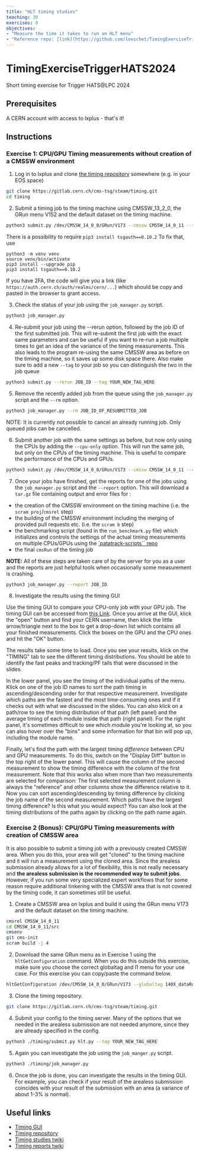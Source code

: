 ```yaml
---
title: "HLT timing studies"
teaching: 30
exercises: 0
objectives:
- "Measure the time it takes to run an HLT menu"
- "Reference repo: [link](https://github.com/loeschet/TimingExerciseTriggerHATS2023/blob/main/README.md)"
---
```


# TimingExerciseTriggerHATS2024
Short timing exercise for Trigger HATS@LPC 2024

## Prerequisites

A CERN account with access to lxplus - that's it!

## Instructions

### Exercise 1: CPU/GPU Timing measurements without creation of a CMSSW environment

1. Log in to lxplus and clone [the timing repository](https://gitlab.cern.ch/cms-tsg/steam/timing) somewhere (e.g. in your EOS space)

```bash
git clone https://gitlab.cern.ch/cms-tsg/steam/timing.git
cd timing
```

2. Submit a timing job to the timing machine using CMSSW_13_2_0, the GRun menu V152 and the default dataset on the timing machine.


```bash
python3 submit.py /dev/CMSSW_14_0_0/GRun/V173 --cmssw CMSSW_14_0_11 --tag YOUR_TAG_HERE
```

There is a possibility to require ```pip3 install tsgauth==0.10.2```
To fix that, use
```
python3 -m venv venv
source venv/bin/activate
pip3 install --upgrade pip
pip3 install tsgauth==0.10.2
```

If you have 2FA, the code will give you a link (like ```https://auth.cern.ch/auth/realms/cern/...```) which should be copy and pasted in the browser to grant access.

3. Check the status of your job using the `job_manager.py` script.

```bash
python3 job_manager.py
```

4. Re-submit your job using the --rerun option, followed by the job ID of the first submitted job. This will re-submit the first job with the exact same parameters and can be useful if you want to re-run a job multiple times to get an idea of the variance of the timing measurements. This also leads to the program re-using the same CMSSW area as before on the timing machine, so it saves up some disk space there. Also make sure to add a new `--tag` to your job so you can distinguish the two in the job queue

```bash 
python3 submit.py --rerun JOB_ID --tag YOUR_NEW_TAG_HERE
```

5. Remove the recently added job from the queue using the `job_manager.py` script and the `--rm` option.

```bash
python3 job_manager.py --rm JOB_ID_OF_RESUBMITTED_JOB
```

NOTE: It is currently not possible to cancel an already running job. Only queued jobs can be cancelled.

6. Submit another job with the same settings as before, but now only using the CPUs by adding the `--cpu-only` option. This will run the same job, but only on the CPUs of the timing machine. This is useful to compare the performance of the CPUs and GPUs.

```bash
python3 submit.py /dev/CMSSW_14_0_0/GRun/V173 --cmssw CMSSW_14_0_11 --cpu-only --tag YOUR_CPU_JOB_TAG_HERE
```

7. Once your jobs have finished, get the reports for one of the jobs using the `job_manager.py` script and the `--report` option. This will download a `tar.gz` file containing output and error files for :

- the creation of the CMSSW environment on the timing machine (i.e. the `scram proj`/`cmsrel` step)
- the building of the CMSSW environment including the merging of provided pull requests etc. (i.e. the `scram b` step)
- the benchmarking script (found in the `run_benchmark.py` file) which initializes and controls the settings of the actual timing measurements on multiple CPUs/GPUs using the [`patatrack-scripts`` repo](https://github.com/cms-patatrack/patatrack-scripts)
- the final `cmsRun` of the timing job

**NOTE:** All of these steps are taken care of by the server for you as a user and the reports are just helpful tools when occasionally some measurement is crashing.

```bash
python3 job_manager.py --report JOB_ID
```

8. Investigate the results using the timing GUI

Use the timing GUI to compare your CPU-only job with your GPU job. The timing GUI can be accessed from [this Link](https://timing-gui-tsg-steam.app.cern.ch/). Once you arrive at the GUI, klick the "open" button and find your CERN username, then klick the little arrow/triangle next to the box to get a drop-down list which contains all your finished measurements. Click the boxes on the GPU and the CPU ones and hit the "OK" button.

The results take some time to load. Once you see your results, klick on the "TIMING" tab to see the different timing distributions. You should be able to identify the fast peaks and tracking/PF tails that were discussed in the slides.

In the lower panel, you see the timing of the individual paths of the menu. Klick on one of the job ID names to sort the path timing in ascending/descending order for that respective measurement. Investigate which paths are the fastest and the most time-consuming ones and if it checks out with what we discussed in the slides. You can also klick on a path/row to see the timing distribution of that path (left panel) and the average timing of each module inside that path (right panel). For the right panel, it's sometimes difficult to see which module you're looking at, so you can also hover over the "bins" and some information for that bin will pop up, including the module name.

Finally, let's find the path with the largest timing *difference* between CPU and GPU measurements. To do this, switch on the "Display Diff" button in the top right of the lower panel. This will cause the column of the second measurement to show the timing difference with the column of the first measurement. Note that this works also when more than two measurements are selected for comparison: The first selected measurement column is always the "reference" and other columns show the difference relative to it. Now you can sort ascending/descending by timing difference by clicking the job name of the second measurement. Which paths have the largest timing difference? Is this what you would expect? You can also look at the timing distributions of the paths again by clicking on the path name again.

### Exercise 2 (Bonus): CPU/GPU Timing measurements *with* creation of CMSSW area

It is also possible to submit a timing job with a previously created CMSSW area. When you do this, your area will get "cloned" to the timing machine and it will run a measurement using the cloned area. Since the arealess submission already allows for a lot of flexibility, this is not really necessary and **the arealess submission is the recommended way to submit jobs**. However, if you run some very specialized expert workflows that for some reason require additional tinkering with the CMSSW area that is not covered by the timing code, it can sometimes still be useful.

1. Create a CMSSW area on lxplus and build it using the GRun menu V173 and the default dataset on the timing machine. 

```bash
cmsrel CMSSW_14_0_11
cd CMSSW_14_0_11/src
cmsenv
git cms-init
scram build -j 4
```

2. Download the same GRun menu as in Exercise 1 using the `hltGetConfiguration` command. When you do this outside this exercise, make sure you choose the correct globaltag and l1 menu for your use case. For this exercise you can copy/paste the command below.

```bash
hltGetConfiguration /dev/CMSSW_14_0_0/GRun/V173 --globaltag 140X_dataRun3_HLT_v3 --data --process TIMING --full --offline --output minimal --type GRun --max-events 20000 --era Run3 --timing --l1 L1Menu_Collisions2024_v1_3_0-d1_xml > hlt.py
```
3. Clone the timing repository.

```bash
git clone https://gitlab.cern.ch/cms-tsg/steam/timing.git
```

4. Submit your config to the timing server. Many of the options that we needed in the arealess submission are not needed anymore, since they are already specified in the config.

```bash
python3 ./timing/submit.py hlt.py --tag YOUR_NEW_TAG_HERE
```

5. Again you can investigate the job using the `job_manger.py` script.

```bash
python3 ./timing/job_manager.py
```

6. Once the job is done, you can investigate the results in the timing GUI. For example, you can check if your result of the arealess submission coincides with your result of the submission with an area (a variance of about 1-3% is normal).


## Useful links

- [Timing GUI](https://timing-gui-tsg-steam.app.cern.ch/)
- [Timing repository](https://gitlab.cern.ch/cms-tsg/steam/timing)
- [Timing studies twiki](https://twiki.cern.ch/twiki/bin/viewauth/CMS/TriggerStudiesTiming)
- [Timing reports twiki](https://twiki.cern.ch/twiki/bin/viewauth/CMS/HLTCpuTimingReports2023)



